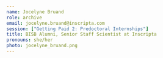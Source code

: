 ```yaml
---
name: Jocelyne Bruand
role: archive
email: jocelyne.bruand@inscripta.com
session: ["Getting Paid 2: Predoctoral Internships"]
title: BISB Alumni, Senior Staff Scientist at Inscripta
pronouns: she/her
photo: jocelyne_bruand.png
---
```

